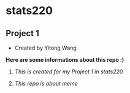 # stats220
## Project 1
* Created by Yitong Wang 

**Here are some informations about this repo :)** 

1. *This is created for my Project 1 in stats220* 

2. *This repo is about meme*
